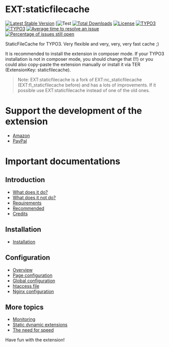 # EXT:staticfilecache

[![Latest Stable Version](https://poser.pugx.org/lochmueller/staticfilecache/v/stable)](https://packagist.org/packages/lochmueller/staticfilecache)
[![Test](https://github.com/lochmueller/staticfilecache/workflows/Test/badge.svg)
[![Total Downloads](https://poser.pugx.org/lochmueller/staticfilecache/downloads)](https://packagist.org/packages/lochmueller/staticfilecache)
[![License](https://poser.pugx.org/lochmueller/staticfilecache/license)](https://packagist.org/packages/lochmueller/staticfilecache)
[![TYPO3](https://img.shields.io/badge/TYPO3-9-orange.svg)](https://typo3.org/)
[![TYPO3](https://img.shields.io/badge/TYPO3-10-orange.svg)](https://typo3.org/)
[![Average time to resolve an issue](http://isitmaintained.com/badge/resolution/lochmueller/staticfilecache.svg)](http://isitmaintained.com/project/lochmueller/staticfilecache "Average time to resolve an issue")
[![Percentage of issues still open](http://isitmaintained.com/badge/open/lochmueller/staticfilecache.svg)](http://isitmaintained.com/project/lochmueller/staticfilecache "Percentage of issues still open")

StaticFileCache for TYPO3. Very flexible and very, very, very fast cache ;)

It is recommended to install the extension in composer mode. If your TYPO3 installation is not in composer mode, you should change that (!!) or you could also copy-paste the extension manually or install it via TER (ExtensionKey: staticfilecache).

> Note: EXT:staticfilecache is a fork of EXT:nc_staticfilecache (EXT:fl_staticfilecache before) and has a lots of improvements. If it possible use EXT:staticfilecache instead of one of the old ones.

# Support the development of the extension

- [Amazon](https://www.amazon.de/hz/wishlist/ls/SWHV1AQPUTH9)
- [PayPal](https://www.paypal.me/lochmueller/100)

# Important documentations

## Introduction
- [What does it do?](https://github.com/lochmueller/staticfilecache/blob/master/Documentation/Introduction/WhatDoesItDo.rst)
- [What does it not do?](https://github.com/lochmueller/staticfilecache/blob/master/Documentation/Introduction/WhatDoesItNotDo.rst)
- [Requirements](https://github.com/lochmueller/staticfilecache/blob/master/Documentation/Introduction/Requirements.rst)
- [Recommended](https://github.com/lochmueller/staticfilecache/blob/master/Documentation/Introduction/Recommended.rst)
- [Credits](https://github.com/lochmueller/staticfilecache/blob/master/Documentation/Introduction/Credits.rst)

## Installation
- [Installation](https://github.com/lochmueller/staticfilecache/blob/master/Documentation/Installation/Index.rst)

## Configuration
- [Overview](https://github.com/lochmueller/staticfilecache/blob/master/Documentation/Configuration/Index.rst)
- [Page configuration](https://github.com/lochmueller/staticfilecache/blob/master/Documentation/Configuration/PageConfiguration.rst)
- [Global configuration](https://github.com/lochmueller/staticfilecache/blob/master/Documentation/Configuration/Global.rst)
- [htaccess file](https://github.com/lochmueller/staticfilecache/blob/master/Documentation/Configuration/Htaccess.rst)
- [Nginx configuration](https://github.com/lochmueller/staticfilecache/blob/master/Documentation/Configuration/Nginx.rst)

## More topics
- [Monitoring](https://github.com/lochmueller/staticfilecache/blob/master/Documentation/Monitoring/Index.rst)
- [Static dynamic extensions](https://github.com/lochmueller/staticfilecache/blob/master/Documentation/StaticDynamic/Index.rst)
- [The need for speed](https://github.com/lochmueller/staticfilecache/blob/master/Documentation/NeedSpeed/Index.rst)

Have fun with the extension!

